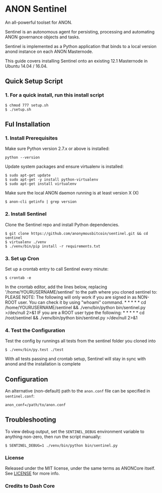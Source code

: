 # ANON Sentinel

An all-powerful toolset for ANON.


Sentinel is an autonomous agent for persisting, processing and automating ANON governance objects and tasks.

Sentinel is implemented as a Python application that binds to a local version anond instance on each ANON Masternode.

This guide covers installing Sentinel onto an existing 12.1 Masternode in Ubuntu 14.04 / 16.04.

## Quick Setup Script

### 1. For a quick install, run this install script

    $ chmod 777 setup.sh
    $ ./setup.sh

## Ful  Installation

### 1. Install Prerequisites

Make sure Python version 2.7.x or above is installed:

    python --version

Update system packages and ensure virtualenv is installed:

    $ sudo apt-get update
    $ sudo apt-get -y install python-virtualenv
    $ sudo apt-get install virtualenv

Make sure the local ANON daemon running is at least version X (X)

    $ anon-cli getinfo | grep version

### 2. Install Sentinel

Clone the Sentinel repo and install Python dependencies.

    $ git clone https://github.com/anonymousbitcoin/sentinel.git && cd sentinel
    $ virtualenv ./venv
    $ ./venv/bin/pip install -r requirements.txt

### 3. Set up Cron

Set up a crontab entry to call Sentinel every minute:

    $ crontab -e

In the crontab editor, add the lines below, replacing '/home/YOURUSERNAME/sentinel' to the path where you cloned sentinel to:
    PLEASE NOTE: The following will only work if you are signed in as NON-ROOT user. You can check it by using "whoami" command.
    * * * * * cd /home/YOURUSERNAME/sentinel && ./venv/bin/python bin/sentinel.py >/dev/null 2>&1
    IF you are a ROOT user type the following:
    * * * * * cd /root/sentinel && ./venv/bin/python bin/sentinel.py >/dev/null 2>&1

### 4. Test the Configuration

Test the config by runnings all tests from the sentinel folder you cloned into

    $ ./venv/bin/py.test ./test

With all tests passing and crontab setup, Sentinel will stay in sync with anond and the installation is complete

## Configuration

An alternative (non-default) path to the `anon.conf` file can be specified in `sentinel.conf`:

    anon_conf=/path/to/anon.conf

## Troubleshooting

To view debug output, set the `SENTINEL_DEBUG` environment variable to anything non-zero, then run the script manually:

    $ SENTINEL_DEBUG=1 ./venv/bin/python bin/sentinel.py



### License

Released under the MIT license, under the same terms as ANONCore itself. See [LICENSE](LICENSE) for more info.

### Credits to Dash Core
